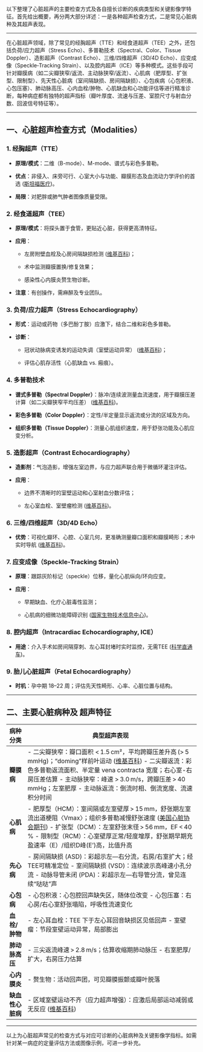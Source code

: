 以下整理了心脏超声的主要检查方式及各自擅长诊断的疾病类型和关键影像学特征。首先给出概要，再分两大部分详述：一是各种超声检查方式，二是常见心脏病种及其超声表现。

---

在心脏超声领域，除了常见的经胸超声（TTE）和经食道超声（TEE）之外，还包括负荷/应力超声（Stress Echo）、多普勒技术（Spectral、Color、Tissue Doppler）、造影超声（Contrast Echo）、三维/四维超声（3D/4D Echo）、应变成像（Speckle‐Tracking Strain）、以及腔内超声（ICE）等多种模式。这些手段可针对瓣膜病（如二尖瓣狭窄/返流、主动脉狭窄/返流）、心肌病（肥厚型、扩张型、限制型）、先天性心脏病（室间隔缺损、房间隔缺损）、心包疾病（心包积液、心包压塞）、肺动脉高压、心内血栓/肿物、心肌缺血和心功能评估等进行精准诊断，每种病症都有独特的超声指标（瓣叶厚度、流速与压差、室腔尺寸与射血分数、回波信号特征等）。

---

## 一、心脏超声检查方式（Modalities）

### 1. 经胸超声（TTE）

- **原理/模式**：二维（B-mode）、M-mode、谱式与彩色多普勒。
    
- **优点**：非侵入、床旁可行、心室大小与功能、瓣膜形态及血流动力学评价的首选 ([斯坦福医疗](https://stanfordhealthcare.org/medical-tests/e/echocardiogram/types.html?utm_source=chatgpt.com "Different Types of Echocardiogram - Stanford Health Care"))。
    
- **局限**：对肥胖或肺气肿者图像质量受限。
    

### 2. 经食道超声（TEE）

- **原理/模式**：将探头置于食管，更贴近心脏，获得更高清特征。
    
- **应用**：
    
    - 左房附壁血栓及心房间隔缺损检测 ([维基百科](https://en.wikipedia.org/wiki/Cardiac_imaging?utm_source=chatgpt.com "Cardiac imaging"))；
        
    - 术中监测瓣膜置换/修复效果；
        
    - 感染性心内膜炎赘生物诊断。
        
- **注意**：有创操作，需麻醉及专业团队。
    

### 3. 负荷/应力超声（Stress Echocardiography）

- **形式**：运动或药物（多巴酚丁胺）应激下，结合二维和彩色多普勒。
    
- **诊断**：
    
    - 冠状动脉病变诱发的运动失调（室壁运动异常） ([维基百科](https://en.wikipedia.org/wiki/Cardiac_imaging?utm_source=chatgpt.com "Cardiac imaging"))；
        
    - 评估心肌存活性（心肌缺血 vs. 瘢痕）。
        

### 4. 多普勒技术

- **谱式多普勒（Spectral Doppler）**：脉冲/连续波测量血流速度，用于瓣膜压差计算（如二尖瓣狭窄平均压差） ([维基百科](https://en.wikipedia.org/wiki/Echocardiography?utm_source=chatgpt.com "Echocardiography"))。
    
- **彩色多普勒（Color Doppler）**：定性/半定量显示返流或分流的区域及方向。
    
- **组织多普勒（Tissue Doppler）**：测量心肌组织速度，用于舒张功能及心肌应变分析。
    

### 5. 造影超声（Contrast Echocardiography）

- **造影剂**：气泡造影，增强左室边界，与应力超声联合用于微循环灌注评估。
    
- **应用**：
    
    - 边界不清晰时的室壁运动和心室射血分数评估；
        
    - 左心室血栓、室壁瘤检测 ([维基百科](https://en.wikipedia.org/wiki/Echocardiography?utm_source=chatgpt.com "Echocardiography"))。
        

### 6. 三维/四维超声（3D/4D Echo）

- **优势**：可视化瓣环、心腔、心室几何，更准确测量瓣口面积和瓣膜畸形；术中实时导航 ([维基百科](https://en.wikipedia.org/wiki/Echocardiography?utm_source=chatgpt.com "Echocardiography"))。
    

### 7. 应变成像（Speckle‐Tracking Strain）

- **原理**：跟踪灰阶标记（speckle）位移，量化心肌纵向/环向应变。
    
- **应用**：
    
    - 早期缺血、化疗心脏毒性监测；
        
    - 心肌病的细微功能障碍识别 ([国家生物技术信息中心](https://www.ncbi.nlm.nih.gov/books/NBK558940/?utm_source=chatgpt.com "Echocardiogram - StatPearls - NCBI Bookshelf"))。
        

### 8. 腔内超声（Intracardiac Echocardiography, ICE）

- **用途**：介入手术如房间隔穿刺、左心耳封堵时实时监控，无需TEE ([科学直通车](https://www.sciencedirect.com/topics/medicine-and-dentistry/imaging-echocardiography?utm_source=chatgpt.com "Imaging Echocardiography - an overview | ScienceDirect Topics"))。
    

### 9. 胎儿心脏超声（Fetal Echocardiography）

- **时机**：孕中期 18–22 周；评估先天性畸形、心率、心脏位置与结构。
    

---

## 二、主要心脏病种及 超声特征

|病种分类|典型超声表现|
|---|---|
|**瓣膜病**|- 二尖瓣狭窄：瓣口面积 < 1.5 cm²，平均跨瓣压差升高 (> 5 mmHg)；“doming”样前叶运动 ([维基百科](https://en.wikipedia.org/wiki/Echocardiography?utm_source=chatgpt.com "Echocardiography")) - 二尖瓣返流：彩色多普勒返流面积、半定量 vena contracta 宽度；右心室-右房压差估算 - 主动脉狭窄：峰速 > 3.0 m/s，跨瓣压差 > 40 mmHg；左室肥厚 - 主动脉返流：倒流时相、倒流宽度、流速积分时间|
|**心肌病**|- 肥厚型（HCM）：室间隔或左室壁厚 > 15 mm，舒张期左室流出道梗阻〈Vmax〉；组织多普勒减慢舒张速度 ([美国心脏协会期刊](https://www.ahajournals.org/doi/10.1161/CIRCIMAGING.124.016517?utm_source=chatgpt.com "Echocardiography: Past, Present, and Future \| Circulation")) - 扩张型（DCM）：左室舒张末径 > 56 mm，EF < 40 % - 限制型（RCM）：心室壁厚正常/轻度增厚，舒张期早期充盈速率（E）/组织D峰(E’)高，比值升高|
|**先心病**|- 房间隔缺损 (ASD)：彩超示左—右分流，右房/右室扩大；经TEE可精准定位 - 室间隔缺损 (VSD)：连续波示高峰速小孔分流 - 动脉导管未闭 (PDA)：彩超示左—右导管分流，曾见连续“哒哒”声|
|**心包病**|- 心包积液：心包腔回声缺失区，随体位改变 - 心包压塞：右心房/右心室舒张塌陷，呼吸性流速变化|
|**血栓/肿物**|- 左心耳血栓：TEE 下于左心耳回音缺损区见低回声 - 室壁瘤：节段室壁运动异常，局部膨出|
|**肺动脉高压**|- 三尖返流峰速 > 2.8 m/s；估算收缩期肺动脉压 - 右室肥厚/扩大，右房压力估算|
|**心内膜炎**|- 赘生物：活动回声团，可见瓣膜振颤或瓣叶脱落|
|**缺血性心脏病**|- 区域室壁运动不齐（应力超声增强）：应激后局部运动减弱或无反应 ([维基百科](https://en.wikipedia.org/wiki/Cardiac_imaging?utm_source=chatgpt.com "Cardiac imaging"))|

---

以上为心脏超声常见的检查方式与对应可诊断的心脏病种及关键影像学指标。如需针对某一病症的定量评估方法或图像示例，可进一步补充。
